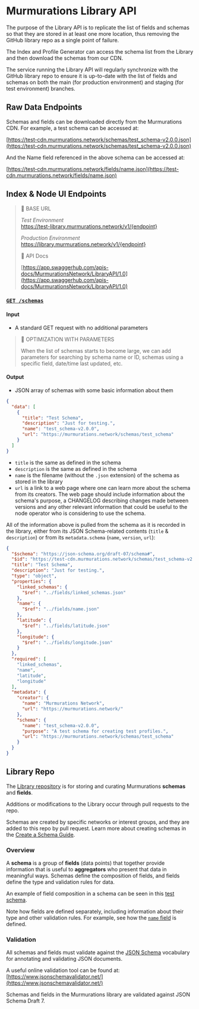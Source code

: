 # Murmurations Library API

The purpose of the Library API is to replicate the list of fields and schemas so that they are stored in at least one more location, thus removing the GitHub library repo as a single point of failure.

The Index and Profile Generator can access the schema list from the Library and then download the schemas from our CDN.

The service running the Library API will regularly synchronize with the GitHub library repo to ensure it is up-to-date with the list of fields and schemas on both the main (for production environment) and staging (for test environment) branches.

## Raw Data Endpoints

Schemas and fields can be downloaded directly from the Murmurations CDN. For example, a test schema can be accessed at:

[https://test-cdn.murmurations.network/schemas/test_schema-v2.0.0.json](https://test-cdn.murmurations.network/schemas/test_schema-v2.0.0.json)

And the Name field referenced in the above schema can be accessed at:

[https://test-cdn.murmurations.network/fields/name.json](https://test-cdn.murmurations.network/fields/name.json)

## Index & Node UI Endpoints

> :link: BASE URL
>
> _Test Environment_  
> https://test-library.murmurations.network/v1/{endpoint}
>
> _Production Environment_  
> https://library.murmurations.network/v1/{endpoint}
> 
> :blue_book: API Docs
> 
> [https://app.swaggerhub.com/apis-docs/MurmurationsNetwork/LibraryAPI/1.0](https://app.swaggerhub.com/apis-docs/MurmurationsNetwork/LibraryAPI/1.0)

### [`GET /schemas`](https://app.swaggerhub.com/apis-docs/MurmurationsNetwork/LibraryAPI/1.0#/default/get_schemas)

#### Input

- A standard GET request with no additional parameters

> :construction: OPTIMIZATION WITH PARAMETERS
>
> When the list of schemas starts to become large, we can add parameters for searching by schema name or ID, schemas using a specific field, date/time last updated, etc.

#### Output

- JSON array of schemas with some basic information about them

```json
{
  "data": [
    {
      "title": "Test Schema",
      "description": "Just for testing.",
      "name": "test_schema-v2.0.0",
      "url": "https://murmurations.network/schemas/test_schema"
    }
  ]
}
```

- `title` is the same as defined in the schema
- `description` is the same as defined in the schema
- `name` is the filename (without the `.json` extension) of the schema as stored in the library
- `url` is a link to a web page where one can learn more about the schema from its creators. The web page should include information about the schema's purpose, a CHANGELOG describing changes made between versions and any other relevant information that could be useful to the node operator who is considering to use the schema.

All of the information above is pulled from the schema as it is recorded in the library, either from its JSON Schema-related contents (`title` & `description`) or from its `metadata.schema` (`name`, `version`, `url`):

```json
{
  "$schema": "https://json-schema.org/draft-07/schema#",
  "$id": "https://test-cdn.murmurations.network/schemas/test_schema-v2.0.0.json",
  "title": "Test Schema",
  "description": "Just for testing.",
  "type": "object",
  "properties": {
    "linked_schemas": {
      "$ref": "../fields/linked_schemas.json"
    },
    "name": {
      "$ref": "../fields/name.json"
    },
    "latitude": {
      "$ref": "../fields/latitude.json"
    },
    "longitude": {
      "$ref": "../fields/longitude.json"
    }
  },
  "required": [
    "linked_schemas",
    "name",
    "latitude",
    "longitude"
  ],
  "metadata": {
    "creator": {
      "name": "Murmurations Network",
      "url": "https://murmurations.network/"
    },
    "schema": {
      "name": "test_schema-v2.0.0",
      "purpose": "A test schema for creating test profiles.",
      "url": "https://murmurations.network/schemas/test_schema"
    }
  }
}
```

## Library Repo

The [Library repository](https://github.com/MurmurationsNetwork/MurmurationsLibrary) is for storing and curating Murmurations **schemas** and **fields**.

Additions or modifications to the Library occur through pull requests to the repo. 

Schemas are created by specific networks or interest groups, and they are added to this repo by pull request. Learn more about creating schemas in the [Create a Schema Guide](/guides/create-a-schema.md).

### Overview

A **schema** is a group of **fields** (data points) that together provide information that is useful to **aggregators** who present that data in meaningful ways. Schemas define the composition of fields, and fields define the type and validation rules for data.

An example of field composition in a schema can be seen in this [test schema](https://github.com/MurmurationsNetwork/MurmurationsLibrary/blob/staging/schemas/test_schema-v2.0.0.json).

Note how fields are defined separately, including information about their type and other validation rules. For example, see how the [`name` field](https://github.com/MurmurationsNetwork/MurmurationsLibrary/blob/staging/fields/name.json) is defined.

### Validation

All schemas and fields must validate against the [JSON Schema](https://json-schema.org/) vocabulary for annotating and validating JSON documents.

A useful online validation tool can be found at: [https://www.jsonschemavalidator.net/](https://www.jsonschemavalidator.net/)

Schemas and fields in the Murmurations library are validated against JSON Schema Draft 7.
